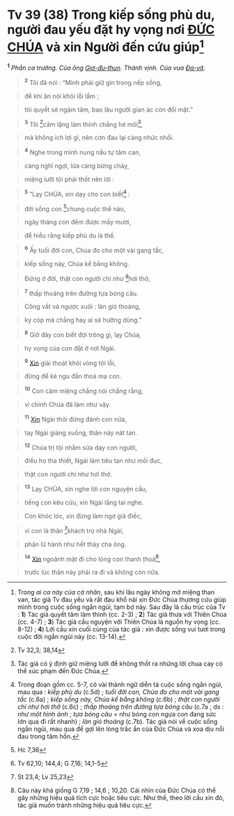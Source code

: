 # Tv 39 (38) Trong kiếp sống phù du, người đau yếu đặt hy vọng nơi [ĐỨC CHÚA]() và xin Người đến cứu giúp[^1-7a6ef05d-78aa-42f6-910d-e1f5495f1337]
<sup><b>1</b></sup> *Phần ca trưởng. Của ông [Giơ-đu-thun](). Thánh vịnh. Của vua [Đa-vít]().*


> <sup><b>2</b></sup> Tôi đã nói : “Mình phải giữ gìn trong nếp sống,
>


> để khi ăn nói khỏi lỗi lầm ;
>


> tôi quyết sẽ ngậm tăm, bao lâu người gian ác còn đối mặt.”
>


> <sup><b>3</b></sup> Tôi [^1@-7a6ef05d-78aa-42f6-910d-e1f5495f1337]câm lặng làm thinh chẳng hé môi[^2-7a6ef05d-78aa-42f6-910d-e1f5495f1337],
>


> mà không ích lợi gì, nên cơn đau lại càng nhức nhối.
>


> <sup><b>4</b></sup> Nghe trong mình nung nấu tự tâm can,
>


> càng nghĩ ngợi, lửa càng bừng cháy,
>


> miệng lưỡi tôi phải thốt nên lời :
>


> <sup><b>5</b></sup> “Lạy CHÚA, xin dạy cho con biết[^3-7a6ef05d-78aa-42f6-910d-e1f5495f1337] :
>


> đời sống con [^2@-7a6ef05d-78aa-42f6-910d-e1f5495f1337]chung cuộc thế nào,
>


> ngày tháng con đếm được mấy mươi,
>


> để hiểu rằng kiếp phù du là thế.
>


> <sup><b>6</b></sup> Ấy tuổi đời con, Chúa đo cho một vài gang tấc,
>


> kiếp sống này, Chúa kể bằng không.
>


> Đứng ở đời, thật con người chỉ như [^3@-7a6ef05d-78aa-42f6-910d-e1f5495f1337]hơi thở,
>


> <sup><b>7</b></sup> thấp thoáng trên đường tựa bóng câu.
>


> Công vất vả ngược xuôi : làn gió thoảng,
>


> ky cóp mà chẳng hay ai sẽ hưởng dùng.”
>


> <sup><b>8</b></sup> Giờ đây con biết đợi trông gì, lạy Chúa,
>


> hy vọng của con đặt ở nơi Ngài.
>


> <sup><b>9</b></sup> [Xin]() giải thoát khỏi vòng tội lỗi,
>


> đừng để kẻ ngu đần thoá mạ con.
>


> <sup><b>10</b></sup> Con câm miệng chẳng nói chẳng rằng,
>


> vì chính Chúa đã làm như vậy.
>


> <sup><b>11</b></sup> [Xin]() Ngài thôi đừng đánh con nữa,
>


> tay Ngài giáng xuống, thân này nát tan.
>


> <sup><b>12</b></sup> Chúa trị tội nhằm sửa dạy con người,
>


> điều họ tha thiết, Ngài làm tiêu tan như mối đục,
>


> thật con người chỉ như hơi thở.
>


> <sup><b>13</b></sup> Lạy CHÚA, xin nghe lời con nguyện cầu,
>


> tiếng con kêu cứu, xin Ngài lắng tai nghe.
>


> Con khóc lóc, xin đừng làm ngơ giả điếc,
>


> vì con là thân [^4@-7a6ef05d-78aa-42f6-910d-e1f5495f1337]khách trọ nhà Ngài,
>


> phận lữ hành như hết thảy cha ông.
>


> <sup><b>14</b></sup> [Xin]() ngoảnh mặt đi cho lòng con thanh thoả[^4-7a6ef05d-78aa-42f6-910d-e1f5495f1337],
>


> trước lúc thân này phải ra đi và không còn nữa.
>

[^1-7a6ef05d-78aa-42f6-910d-e1f5495f1337]: Trong *ai ca này của cá nhân*, sau khi lâu ngày không mở miệng than van, tác giả Tv đau yếu và rất đau khổ nài xin Đức Chúa thương cứu giúp mình trong cuộc sống ngắn ngủi, tạm bợ này. Sau đây là cấu trúc của Tv : **1**) Tác giả quyết tâm làm thinh (cc. 2-3) ; **2**) Tác giả thưa với Thiên Chúa (cc. 4-7) ; **3**) Tác giả cầu nguyện với Thiên Chúa là nguồn hy vọng (cc. 8-12) ; **4**) Lời cầu xin cuối cùng của tác giả : xin được sống vui tươi trong cuộc đời ngắn ngủi này (cc. 13-14).
[^2-7a6ef05d-78aa-42f6-910d-e1f5495f1337]: Tác giả có ý định giữ miệng lưỡi để không thốt ra những lời chua cay có thể xúc phạm đến Đức Chúa.
[^3-7a6ef05d-78aa-42f6-910d-e1f5495f1337]: Trong đoạn gồm cc. 5-7, có vài thành ngữ diễn tả cuộc sống ngắn ngủi, mau qua : *kiếp phù du* (c.5d) ; *tuổi đời con, Chúa đo cho một vài gang tấc* (c.6a) ; *kiếp sống này, Chúa kể bằng không* (c.6b) ; *thật con người chỉ như hơi thở* (c.6c) ; *thấp thoáng trên đường tựa bóng câu* (c.7a ; ds : *như một hình ảnh* ; *tựa bóng câu* = như bóng con ngựa con đang sức lớn qua đi rất nhanh) ; *làn gió thoảng* (c.7b). Tác giả nói về cuộc sống ngắn ngủi, mau qua để gợi lên lòng trắc ẩn của Đức Chúa và xoa dịu nỗi đau trong tâm hồn.
[^4-7a6ef05d-78aa-42f6-910d-e1f5495f1337]: Câu này khá giống G 7,19 ; 14,6 ; 10,20. Cái nhìn của Đức Chúa có thể gây những hiệu quả tích cực hoặc tiêu cực. Như thế, theo lời cầu xin đó, tác giả muốn tránh những hiệu quả tiêu cực.
[^1@-7a6ef05d-78aa-42f6-910d-e1f5495f1337]: Tv 32,3; 38,14
[^2@-7a6ef05d-78aa-42f6-910d-e1f5495f1337]: Hc 7,36
[^3@-7a6ef05d-78aa-42f6-910d-e1f5495f1337]: Tv 62,10; 144,4; G 7,16; 14,1-5
[^4@-7a6ef05d-78aa-42f6-910d-e1f5495f1337]: St 23,4; Lv 25,23